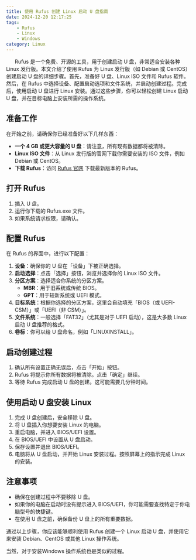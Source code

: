 ```yaml
---
title: 使用 Rufus 创建 Linux 启动 U 盘指南
date: 2024-12-20 12:17:25
tags:
    - Rufus
    - Linux 
    - Windows
category: Linux
---
```


&nbsp;&nbsp;&nbsp;&nbsp;&nbsp;&nbsp;Rufus 是一个免费、开源的工具，用于创建启动 U 盘，非常适合安装各种 Linux 发行版。本文介绍了使用 Rufus 为 Linux 发行版（如 Debian 或 CentOS）创建启动 U 盘的详细步骤。首先，准备好 U 盘、Linux ISO 文件和 Rufus 软件。然后，在 Rufus 中选择设备、配置启动选项和文件系统，并启动创建过程。完成后，使用启动 U 盘进行 Linux 安装。通过这些步骤，你可以轻松创建 Linux 启动 U 盘，并在目标电脑上安装所需的操作系统。

<!-- more -->

## 准备工作

在开始之前，请确保你已经准备好以下几样东西：

- **一个 4 GB 或更大容量的 U 盘**：请注意，所有现有数据都将被清除。
- **Linux ISO 文件**：从 Linux 发行版的官网下载你需要安装的 ISO 文件，例如 Debian 或 CentOS。
- **下载 Rufus**：访问 [Rufus 官网](https://rufus.ie/) 下载最新版本的 Rufus。

## 打开 Rufus

1. 插入 U 盘。
2. 运行你下载的 Rufus.exe 文件。
3. 如果系统请求权限，请确认。

## 配置 Rufus

在 Rufus 的界面中，进行以下配置：

1. **设备**：确保你的 U 盘在「设备」下被正确选择。
2. **启动选择**：点击「选择」按钮，浏览并选择你的 Linux ISO 文件。
3. **分区方案**：选择适合你系统的分区方案。
   - **MBR**：用于旧系统或传统 BIOS。
   - **GPT**：用于较新系统或 UEFI 模式。
4. **目标系统**：根据你选择的分区方案，这里会自动填充「BIOS（或 UEFI-CSM）」或「UEFI（非 CSM）」。
5. **文件系统**：一般选择「FAT32」（尤其是对于 UEFI 启动），这是大多数 Linux 启动 U 盘推荐的格式。
6. **卷标**：你可以给 U 盘命名，例如「LINUXINSTALL」。

## 启动创建过程

1. 确认所有设置正确无误后，点击「开始」按钮。
2. Rufus 将提示你所有数据将被清除。点击「确定」继续。
3. 等待 Rufus 完成启动 U 盘的创建。这可能需要几分钟时间。

## 使用启动 U 盘安装 Linux

1. 完成 U 盘创建后，安全移除 U 盘。
2. 将 U 盘插入你想要安装 Linux 的电脑。
3. 重启电脑，并进入 BIOS/UEFI 设置。
4. 在 BIOS/UEFI 中设置从 U 盘启动。
5. 保存设置并退出 BIOS/UEFI。
6. 电脑将从 U 盘启动，并开始 Linux 安装过程。按照屏幕上的指示完成 Linux 的安装。

## 注意事项

- 确保在创建过程中不要移除 U 盘。
- 如果你的电脑在启动时没有提示进入 BIOS/UEFI，你可能需要查找特定于你电脑型号的快捷键。
- 在使用 U 盘之前，确保备份 U 盘上的所有重要数据。

通过以上步骤，你应该能够顺利使用 Rufus 创建一个 Linux 启动 U 盘，并使用它来安装 Debian、CentOS 或其他 Linux 操作系统。

当然，对于安装Windows 操作系统也是类似的过程。